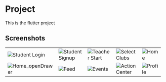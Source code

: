# Project

This is the flutter project 


## Screenshots
|                                                                                                                          |                                                                                                                         |                                                                                                                        |                                                                                                                        |                                                                                                                  |
| ------------------------------------------------------------------------------------------------------------------------ | ----------------------------------------------------------------------------------------------------------------------- | ---------------------------------------------------------------------------------------------------------------------- | ---------------------------------------------------------------------------------------------------------------------- | ---------------------------------------------------------------------------------------------------------------- |
| ![Student Login](https://user-images.githubusercontent.com/21126965/87144799-f9972700-c2c5-11ea-8925-3cd7b766f802.png)   | ![Student Signup](https://user-images.githubusercontent.com/21126965/87144802-fa2fbd80-c2c5-11ea-9306-cdec80869105.png) | ![Teacher Start](https://user-images.githubusercontent.com/21126965/87144810-fb60ea80-c2c5-11ea-92b6-10f5c5559507.png) | ![Select Clubs](https://user-images.githubusercontent.com/21126965/87144795-f8fe9080-c2c5-11ea-998c-74894603114d.png)  | ![Home](https://user-images.githubusercontent.com/21126965/87144784-f3a14600-c2c5-11ea-867b-276ac83168e9.png)    |
| ![Home_openDrawer](https://user-images.githubusercontent.com/21126965/87144779-f308af80-c2c5-11ea-8176-160a90dd9895.png) | ![Feed](https://user-images.githubusercontent.com/21126965/87144777-f1d78280-c2c5-11ea-91b7-77f887d4cffd.png)           | ![Events](https://user-images.githubusercontent.com/21126965/87144774-f00dbf00-c2c5-11ea-9e60-afb585f2903a.png)         | ![Action Center](https://user-images.githubusercontent.com/21126965/87144762-eb490b00-c2c5-11ea-8f72-3bb780fa9c7a.png) | ![Profile](https://user-images.githubusercontent.com/21126965/87144792-f7cd6380-c2c5-11ea-94be-51f3739d65c9.png) |

